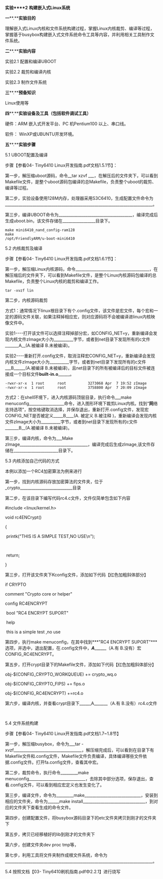 **实验****2** **构建嵌入式****Linux****系统**

**一****.****实验目的**

理解嵌入式Linux内核和文件系统构建过程，掌握Linux内核裁剪、编译等过程，掌握基于busybox构建嵌入式文件系统命令工具等内容，并利用相关工具制作文件系统。

**二****.****实验内容**

实验2.1 配置和编译UBOOT

实验2.2 裁剪和编译内核

实验2.3 制作文件系统

**三****.****预备知识**

Linux使用等

**四****.****实验设备及工具（包括软件调试工具）**

硬件：ARM 嵌入式开发平台、PC 机Pentium100 以上、串口线。

软件： WinXP或UBUNTU开发环境。

**五****.****实验步骤**

5.1 UBOOT配置及编译

步骤【参看04- Tiny6410 Linux开发指南.pdf文档1.5.1节】：

第一步，解压缩uboot源码，命令__tar xzvf ___，在解压后的文件夹下，可以看到Makefile文件，是整个uboot源码包编译的总Makefile，负责整个uboot的裁剪、编译等过程。

第二步，实验设备使用128M内存，处理器采用S3C6410，生成配置文件命令为____________________________________________________________________________。

第三步，编译UBOOT命令为______________________________________，编译完成后生成uboot.bin，该文件存储在_________________目录下。

```
make mini6410_nand_config-ram128
make
/opt/FriendlyARM/u-boot-mini6410
```



5.2 内核裁剪及编译

步骤【参看04- Tiny6410 Linux开发指南.pdf文档1.6.1节】：

第一步，解压缩Linux内核源码，命令______________________________________，在解压缩后的文件夹下，可以看到Makefile文件，是整个Linux内核源码包编译的总Makefile，负责整个Linux内核的裁剪和编译工作。

```
tar -xvzf lin
```



第二步，内核源码裁剪

方式1：通常情况下linux根目录下有个.config文件，该文件是宏文件，每个宏和一定的源码文件关联，如果注释掉相应宏，则对应源码将不会被编译进linux内核映像文件中。

​	实验1----打开该文件可以选择注释掉部分宏，如CONFIG_NET=y，重新编译会发现内核文件zImage大小为__________字节，或者到net目录下发现所有的c文件_______A__(A.被编译 B.未被编译)。

​	实验2----重新打开.config文件，取消注释宏CONFIG_NET=y，重新编译会发现内核文件zImage大小为__________字节，或者到net目录下发现所有的c文件___B______(A.被编译 B.未被编译)，且net目录下的所有被编译后的目标文件被连接成一个目标文件­­______built-in.o____________。

```
-rwxr-xr-x  1 root      root          3273068 Apr  7 19:52 zImage
-rwxr-xr-x  1 root      root          3758800 Apr  7 20:09 zImage
```



方式2：在shell环境下，进入内核源码顶层目录，执行命令___make menuconfig__________________命令，进入图形环境下裁剪Linux内核。找到“**网**络支持选项”，按空格键取消选择，并保存退出，重新打开.config文件，发现宏CONFIG_NET是否被定义_____B____(A. 被定义  B.被注释 )，重新编译会发现内核文件zImage大小为__________字节，或者到net目录下发现所有的c文件_______B__(A.被编译 B.未被编译)。

第三步，编译内核，命令为___Make zImage___________________________________，编译完成后生成zImage,该文件存储在_______________________目录下。



5.3 内核添加自己代码的方式

本例以添加一个RC4加密算法为例来进行

第一步，找到内核源码存放加密算法的文件夹，位于_crypto___________________________目录

第二步，在该目录下编写代码rc4.c文件，文件仅简单包含如下内容

\#include <linux/kernel.h>

void rc4ENCrypt()

{

​	printk("THIS IS A SIMPLE TEST,NO USE\n");

​	

​	return;

}

第三步，打开该文件夹下Kconfig文件，添加如下代码【红色加粗斜体部分】

if CRYPTO

comment "Crypto core or helper"

config RC4ENCRYPT

​	bool "RC4 ENCRYPT SUPORT"

​	help

​		this is a simple test ,no use



第四步，执行make menuconfig，在其中找到***"RC4 ENCRYPT SUPORT"***选项，并选中，退出配置，在.config文件中，___A_________（A.有 B.没有）宏CONFIG_RC4ENCRYPT。

第五步，打开crypt目录下的Makefile文件，添加如下代码【红色加粗斜体部分】

obj-$(CONFIG_CRYPTO_WORKQUEUE) += crypto_wq.o

obj-$(CONFIG_CRYPTO_FIPS) += fips.o

obj-$(CONFIG_RC4ENCRYPT) +=rc4.o

第六步，编译内核，并查看crypt目录下______A_______（A.有 B.没有）rc4.o文件

​	

5.4 文件系统构建

步骤【参看04- Tiny6410 Linux开发指南.pdf文档1.7~1.8节】

第一步，解压缩busybox，命令为___tar -xvzf___________________________________，解压缩完成后，可以看到在目录下有Makefile文件和.config文件，Makefile文件负责编译，具体编译哪些文件依据.config文件。打开fa.config文件，查看其中宏。

第二步，裁剪命令，执行命令_________make menuconfig_____________________________，去除其中部分选项，保存退出，查看.config文件，可以看到相应宏定义也发生变化了。

第三步，编译文件，命令为_________make_____________________________，安装到相应的文件夹，命令为______make install________________________________，到对应的文件夹下查看生成的命令文件。

第四步，创建配置文件，将busybox源码目录下的etc文件夹拷贝到刚才的文件夹下

第五步，拷贝已经移植好的lib到刚才的文件夹下

第六步，创建文件夹dev proc tmp等，

第七步，利用工具将文件夹制作成根文件系统，命令为____________________________________________________________________________。



5.4 按照文档【03- Tiny6410刷机指南.pdf中2.2.1】进行烧写